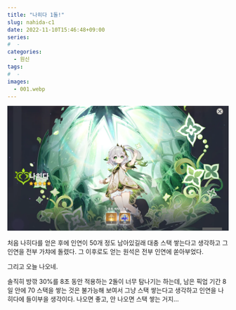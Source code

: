 ```yaml
---
title: "나히다 1돌!"
slug: nahida-c1
date: 2022-11-10T15:46:48+09:00
series:
#  - 
categories:
  - 원신
tags:
#  - 
images:
  - 001.webp
---
```


![](001.webp)

처음 나히다를 얻은 후에 인연이 50개 정도 남아있길래 대충 스택 쌓는다고 생각하고 그 인연을 전부 가챠에 돌렸다. 그 이후로도 얻는 원석은 전부 인연에 쏟아부었다.

그리고 오늘 나오네.

솔직히 방깎 30%를 8초 동안 적용하는 2돌이 너무 탐나기는 하는데, 남은 픽업 기간 8일 안에 70 스택을 쌓는 것은 불가능해 보여서 그냥 스택 쌓는다고 생각하고 인연을 나히다에 들이부을 생각이다. 나오면 좋고, 안 나오면 스택 쌓는 거지...
